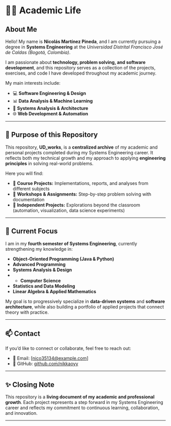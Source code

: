 # 👨‍💻 Academic Life

## About Me  
Hello! My name is **Nicolás Martínez Pineda**, and I am currently pursuing a degree in **Systems Engineering** at the *Universidad Distrital Francisco José de Caldas (Bogotá, Colombia)*.  

I am passionate about **technology, problem solving, and software development**, and this repository serves as a collection of the projects, exercises, and code I have developed throughout my academic journey.  

My main interests include:  
- 💻 **Software Engineering & Design**  
- 📊 **Data Analysis & Machine Learning**  
- 🔧 **Systems Analysis & Architecture**  
- 🌐 **Web Development & Automation**  

---

## 🎯 Purpose of this Repository  
This repository, **UD_works**, is a **centralized archive** of my academic and personal projects completed during my Systems Engineering career. It reflects both my technical growth and my approach to applying **engineering principles** in solving real-world problems.  

Here you will find:  
- 📂 **Course Projects:** Implementations, reports, and analyses from different subjects  
- 📝 **Workshops & Assignments:** Step-by-step problem solving with documentation  
- 🚀 **Independent Projects:** Explorations beyond the classroom (automation, visualization, data science experiments)  

---

## 🌱 Current Focus  
I am in my **fourth semester of Systems Engineering**, currently strengthening my knowledge in:  
- **Object-Oriented Programming (Java & Python)**
- **Advanced Programming**
- **Systems Analysis & Design**
- - **Computer Science**  
- **Statistics and Data Modeling**  
- **Linear Algebra & Applied Mathematics**  

My goal is to progressively specialize in **data-driven systems** and **software architecture**, while also building a portfolio of applied projects that connect theory with practice.  

---

## 📫 Contact  
If you’d like to connect or collaborate, feel free to reach out:  
- 📧 Email: [nico35134@example.com]  
- 🐙 GitHub: [github.com/nikkaoyy](https://github.com/nikkaoyy)  

---

## ✨ Closing Note  
This repository is a **living document of my academic and professional growth**. Each project represents a step forward in my Systems Engineering career and reflects my commitment to continuous learning, collaboration, and innovation.  

---
